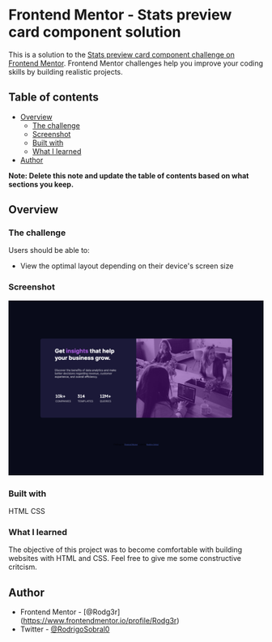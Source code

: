 # Frontend Mentor - Stats preview card component solution

This is a solution to the [Stats preview card component challenge on Frontend Mentor](https://www.frontendmentor.io/challenges/stats-preview-card-component-8JqbgoU62). Frontend Mentor challenges help you improve your coding skills by building realistic projects. 

## Table of contents

- [Overview](#overview)
  - [The challenge](#the-challenge)
  - [Screenshot](#screenshot)
  - [Built with](#built-with)
  - [What I learned](#what-i-learned)
- [Author](#author)


**Note: Delete this note and update the table of contents based on what sections you keep.**

## Overview

### The challenge

Users should be able to:

- View the optimal layout depending on their device's screen size

### Screenshot

![Solution](Solution.png)

### Built with

HTML
CSS

### What I learned

The objective of this project was to become comfortable with building websites with HTML and CSS. Feel free to give me some constructive critcism. 

## Author

- Frontend Mentor - [@Rodg3r] (https://www.frontendmentor.io/profile/Rodg3r)
- Twitter - [@RodrigoSobral0](https://www.twitter.com/RodrigoSobral0)

